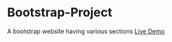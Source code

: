 # Bootstrap-Project
A bootstrap website having various sections
<a href="https://myfirstawshtmlsite.s3.ap-south-1.amazonaws.com/Bootstrap-Project/index.html">Live Demo</a>
